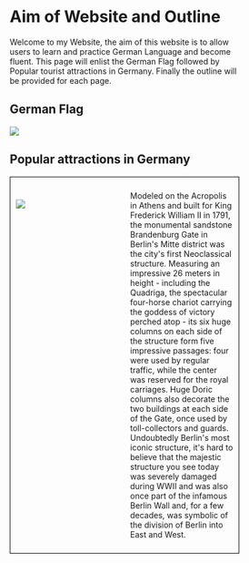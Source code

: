 <h1>Aim of Website and Outline</h1>

<p>
Welcome to my Website, the aim of this website is to allow users to learn and practice German Language and become fluent. This page will enlist the German Flag followed by Popular tourist attractions in Germany. Finally the outline will be provided for each page.
</p>

<h2>German Flag</h2>
<p>
<img src="https://www.worldatlas.com/r/w1200-h701-c1200x701/upload/63/3f/7a/untitled-design-281.jpg">
</p>

<h2>Popular attractions in Germany</h2>

<style>
* {
  box-sizing: border-box;
}

/* Create two equal columns that floats next to each other */

.column {
  float: left;
  width: 50%;
  padding: 10px;
}

/* Border around the container */

.row {
   border: 1px solid black;
}

/* Clear floats after the columns */

.row:after {
  content: "";
  display: table;
  clear: both;
}

/* Responsive layout - makes the two columns stack on top of each other instead of next to each other */

@media screen and (max-width: 600px) {
  .column {
    width: 100%;
  }
}
</style>

<div class="row">
  <div class="column">
    <h2><Berlin's Brandenburg Gate/h2>
    <p><img src="https://www.planetware.com/photos-large/D/germany-brandenburg-gate.jpg"/></p>
  </div>
  <div class="column">
    <p>Modeled on the Acropolis in Athens and built for King Frederick William II in 1791, the monumental sandstone Brandenburg Gate in Berlin's Mitte district was the city's first Neoclassical structure. Measuring an impressive 26 meters in height - including the Quadriga, the spectacular four-horse chariot carrying the goddess of victory perched atop - its six huge columns on each side of the structure form five impressive passages: four were used by regular traffic, while the center was reserved for the royal carriages. Huge Doric columns also decorate the two buildings at each side of the Gate, once used by toll-collectors and guards. Undoubtedly Berlin's most iconic structure, it's hard to believe that the majestic structure you see today was severely damaged during WWII and was also once part of the infamous Berlin Wall and, for a few decades, was symbolic of the division of Berlin into East and West.</p>
  </div>
</div>

